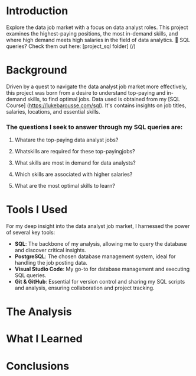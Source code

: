 # Introduction
Explore the data job market with a focus on data analyst roles. This project examines the highest-paying positions, the most in-demand skills, and where high demand meets high salaries in the field of data analytics.
🔎 SQL queries? Check them out here: [project_sql folder] (/)

# Background
Driven by a quest to navigate the data analyst job market more effectively, this project was born from a desire to understand top-paying and in-demand
skills, to find optimal jobs.
Data used is obtained from my [SQL Course] (https://lukebarousse.com/sql). It's contains insights on job titles, salaries, locations, and essential skills.

### The questions I seek to answer through my SQL queries are: 
1. Whatare the top-paying data analyst jobs?
   
3. Whatskills are required for these top-payingjobs?
   
5. What skills are most in demand for data analysts?
   
7. Which skills are associated with higher salaries?
   
9. What are the most optimal skills to learn?

# Tools I Used
For my deep insight into the data analyst job market, I harnessed the power of several key tools:

- **SQL**: The backbone of my analysis, allowing me to query the database and discover critical insights.
- **PostgreSQL**: The chosen database management system, ideal for handling the job posting data.
- **Visual Studio Code**: My go-to for database management and executing SQL queries.
- **Git & GitHub**: Essential for version control and sharing my SQL scripts and analysis, ensuring
  collaboration and project tracking.

# The Analysis
# What I Learned
# Conclusions
